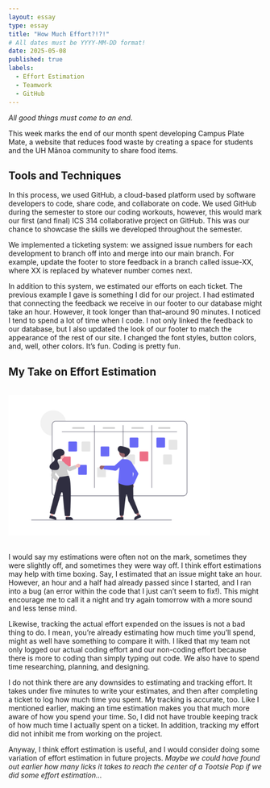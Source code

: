 ```yaml
---
layout: essay
type: essay
title: "How Much Effort?!?!"
# All dates must be YYYY-MM-DD format!
date: 2025-05-08
published: true
labels:
  - Effort Estimation
  - Teamwork
  - GitHub
---
```


*All good things must come to an end.*

This week marks the end of our month spent developing Campus Plate Mate, a website that reduces food waste by creating a space for students and the UH Mānoa community to share food items. 

## Tools and Techniques

In this process, we used GitHub, a cloud-based platform used by software developers to code, share code, and collaborate on code. We used GitHub during the semester to store our coding workouts, however, this would mark our first (and final) ICS 314 collaborative project on GitHub. This was our chance to showcase the skills we developed throughout the semester. 

We implemented a ticketing system: we assigned issue numbers for each development to branch off into and merge into our main branch. For example, update the footer to store feedback in a branch called issue-XX, where XX is replaced by whatever number comes next. 

In addition to this system, we estimated our efforts on each ticket. The previous example I gave is something I did for our project. I had estimated that connecting the feedback we receive in our footer to our database might take an hour. However, it took longer than that–around 90 minutes. I noticed I tend to spend a lot of time when I code. I not only linked the feedback to our database, but I also updated the look of our footer to match the appearance of the rest of our site. I changed the font styles, button colors, and, well, other colors. It’s fun. Coding is pretty fun. 

## My Take on Effort Estimation

<br>
<div class="text-center p-4">
    <img width="400px" src="../img/effort-estimation.png" class="img-thumbnail" alt="programming illustration" >
</div>
<br>

I would say my estimations were often not on the mark, sometimes they were slightly off, and sometimes they were way off. I think effort estimations may help with time boxing. Say, I estimated that an issue might take an hour. However, an hour and a half had already passed since I started, and I ran into a bug (an error within the code that I just can’t seem to fix!). This might encourage me to call it a night and try again tomorrow with a more sound and less tense mind. 

Likewise, tracking the actual effort expended on the issues is not a bad thing to do. I mean, you’re already estimating how much time you’ll spend, might as well have something to compare it with. I liked that my team not only logged our actual coding effort and our non-coding effort because there is more to coding than simply typing out code. We also have to spend time researching, planning, and designing. 

I do not think there are any downsides to estimating and tracking effort. It takes under five minutes to write your estimates, and then after completing a ticket to log how much time you spent. My tracking is accurate, too. Like I mentioned earlier, making an time estimation makes you that much more aware of how you spend your time. So, I did not have trouble keeping track of how much time I actually spent on a ticket. In addition, tracking my effort did not inhibit me from working on the project.

Anyway, I think effort estimation is useful, and I would consider doing some variation of effort estimation in future projects. *Maybe we could have found out earlier how many licks it takes to reach the center of a Tootsie Pop if we did some effort estimation...*


